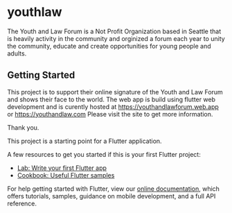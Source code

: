 # youthlaw

The Youth and Law Forum is a Not Profit Organization based in Seattle that is heavily activity in the community and orginized a forum each year to unity the community, educate and create opportunities for young people and adults. 

## Getting Started

This project is to support their online signature of the Youth and Law Forum and shows their face to the world. 
The web app is build using flutter web development and is curently hosted at https://youthandlawforum.web.app or https://youthandlaw.com
Please visit the site to get more information. 

Thank you.


This project is a starting point for a Flutter application.

A few resources to get you started if this is your first Flutter project:

- [Lab: Write your first Flutter app](https://flutter.dev/docs/get-started/codelab)
- [Cookbook: Useful Flutter samples](https://flutter.dev/docs/cookbook)

For help getting started with Flutter, view our
[online documentation](https://flutter.dev/docs), which offers tutorials,
samples, guidance on mobile development, and a full API reference.
